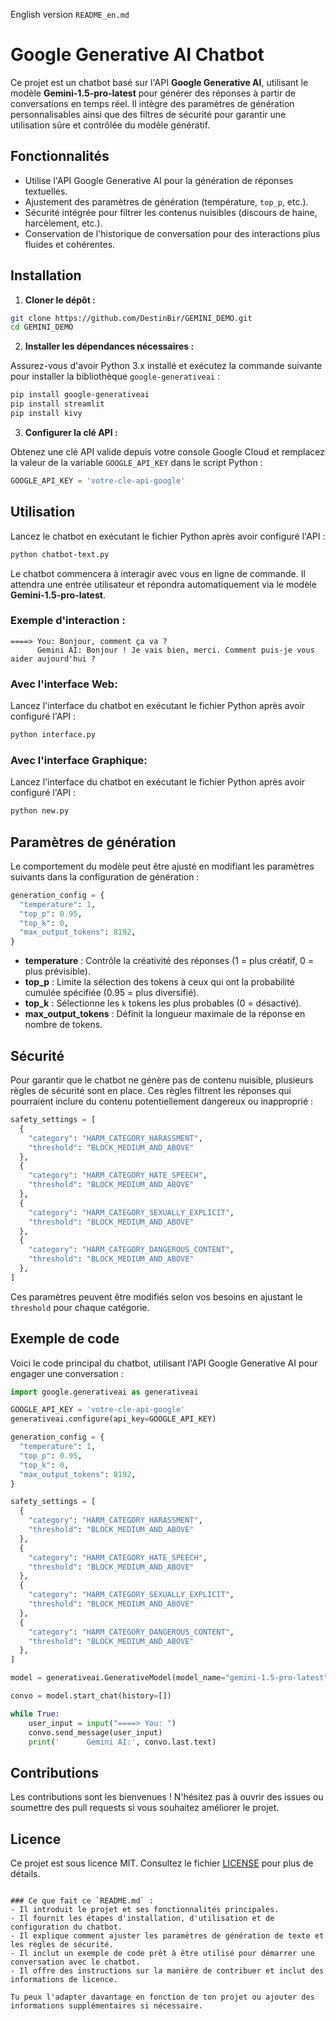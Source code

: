 English version `README_en.md`

# Google Generative AI Chatbot

Ce projet est un chatbot basé sur l'API **Google Generative AI**, utilisant le modèle **Gemini-1.5-pro-latest** pour générer des réponses à partir de conversations en temps réel. Il intègre des paramètres de génération personnalisables ainsi que des filtres de sécurité pour garantir une utilisation sûre et contrôlée du modèle génératif.

## Fonctionnalités

- Utilise l'API Google Generative AI pour la génération de réponses textuelles.
- Ajustement des paramètres de génération (température, `top_p`, etc.).
- Sécurité intégrée pour filtrer les contenus nuisibles (discours de haine, harcèlement, etc.).
- Conservation de l'historique de conversation pour des interactions plus fluides et cohérentes.

## Installation

1. **Cloner le dépôt :**

```bash
git clone https://github.com/DestinBir/GEMINI_DEMO.git
cd GEMINI_DEMO
```

2. **Installer les dépendances nécessaires :**

Assurez-vous d'avoir Python 3.x installé et exécutez la commande suivante pour installer la bibliothèque `google-generativeai` :

```bash
pip install google-generativeai
pip install streamlit
pip install kivy
```

3. **Configurer la clé API :**

Obtenez une clé API valide depuis votre console Google Cloud et remplacez la valeur de la variable `GOOGLE_API_KEY` dans le script Python :

```python
GOOGLE_API_KEY = 'votre-cle-api-google'
```

## Utilisation

Lancez le chatbot en exécutant le fichier Python après avoir configuré l'API :

```bash
python chatbot-text.py
```

Le chatbot commencera à interagir avec vous en ligne de commande. Il attendra une entrée utilisateur et répondra automatiquement via le modèle **Gemini-1.5-pro-latest**.

### Exemple d'interaction :

```
====> You: Bonjour, comment ça va ?
      Gemini AI: Bonjour ! Je vais bien, merci. Comment puis-je vous aider aujourd'hui ?
```

### Avec l'interface Web:

Lancez l'interface du chatbot en exécutant le fichier Python après avoir configuré l'API :

```bash
python interface.py
```

### Avec l'interface Graphique:

Lancez l'interface du chatbot en exécutant le fichier Python après avoir configuré l'API :

```bash
python new.py
```

## Paramètres de génération

Le comportement du modèle peut être ajusté en modifiant les paramètres suivants dans la configuration de génération :

```python
generation_config = {
  "temperature": 1,
  "top_p": 0.95,
  "top_k": 0,
  "max_output_tokens": 8192,
}
```

- **temperature** : Contrôle la créativité des réponses (1 = plus créatif, 0 = plus prévisible).
- **top_p** : Limite la sélection des tokens à ceux qui ont la probabilité cumulée spécifiée (0.95 = plus diversifié).
- **top_k** : Sélectionne les `k` tokens les plus probables (0 = désactivé).
- **max_output_tokens** : Définit la longueur maximale de la réponse en nombre de tokens.

## Sécurité

Pour garantir que le chatbot ne génère pas de contenu nuisible, plusieurs règles de sécurité sont en place. Ces règles filtrent les réponses qui pourraient inclure du contenu potentiellement dangereux ou inapproprié :

```python
safety_settings = [
  {
    "category": "HARM_CATEGORY_HARASSMENT",
    "threshold": "BLOCK_MEDIUM_AND_ABOVE"
  },
  {
    "category": "HARM_CATEGORY_HATE_SPEECH",
    "threshold": "BLOCK_MEDIUM_AND_ABOVE"
  },
  {
    "category": "HARM_CATEGORY_SEXUALLY_EXPLICIT",
    "threshold": "BLOCK_MEDIUM_AND_ABOVE"
  },
  {
    "category": "HARM_CATEGORY_DANGEROUS_CONTENT",
    "threshold": "BLOCK_MEDIUM_AND_ABOVE"
  },
]
```

Ces paramètres peuvent être modifiés selon vos besoins en ajustant le `threshold` pour chaque catégorie.

## Exemple de code

Voici le code principal du chatbot, utilisant l'API Google Generative AI pour engager une conversation :

```python
import google.generativeai as generativeai

GOOGLE_API_KEY = 'votre-cle-api-google'
generativeai.configure(api_key=GOOGLE_API_KEY)

generation_config = {
  "temperature": 1,
  "top_p": 0.95,
  "top_k": 0,
  "max_output_tokens": 8192,
}

safety_settings = [
  {
    "category": "HARM_CATEGORY_HARASSMENT",
    "threshold": "BLOCK_MEDIUM_AND_ABOVE"
  },
  {
    "category": "HARM_CATEGORY_HATE_SPEECH",
    "threshold": "BLOCK_MEDIUM_AND_ABOVE"
  },
  {
    "category": "HARM_CATEGORY_SEXUALLY_EXPLICIT",
    "threshold": "BLOCK_MEDIUM_AND_ABOVE"
  },
  {
    "category": "HARM_CATEGORY_DANGEROUS_CONTENT",
    "threshold": "BLOCK_MEDIUM_AND_ABOVE"
  },
]

model = generativeai.GenerativeModel(model_name="gemini-1.5-pro-latest", generation_config=generation_config, safety_settings=safety_settings)

convo = model.start_chat(history=[])

while True:
    user_input = input("====> You: ")
    convo.send_message(user_input)
    print('      Gemini AI:', convo.last.text)
```

## Contributions

Les contributions sont les bienvenues ! N'hésitez pas à ouvrir des issues ou soumettre des pull requests si vous souhaitez améliorer le projet.

## Licence

Ce projet est sous licence MIT. Consultez le fichier [LICENSE](./LICENSE) pour plus de détails.
```

### Ce que fait ce `README.md` :
- Il introduit le projet et ses fonctionnalités principales.
- Il fournit les étapes d'installation, d'utilisation et de configuration du chatbot.
- Il explique comment ajuster les paramètres de génération de texte et les règles de sécurité.
- Il inclut un exemple de code prêt à être utilisé pour démarrer une conversation avec le chatbot.
- Il offre des instructions sur la manière de contribuer et inclut des informations de licence.

Tu peux l'adapter davantage en fonction de ton projet ou ajouter des informations supplémentaires si nécessaire.